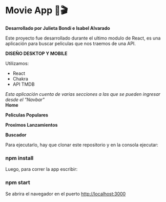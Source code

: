# Movie App 🍿🎬

**Desarrollado por Julieta Bondi e Isabel Alvarado**

Este proyecto fue desarrollado durante el ultimo modulo de React, es una aplicación para buscar peliculas que nos traemos de una API.

**DISEÑO DESKTOP Y MOBILE**    

Utilizamos:
- React
- Chakra
- API TMDB


*Esta aplicación cuenta de varias secciones a las que se pueden ingresar desde el "Navbar"*   
**Home**    

**Peliculas Populares**    

**Proximos Lanzamientos**    

**Buscador**    

Para ejecutarlo, hay que clonar este repositorio y en la consola ejecutar:

### npm install

Luego, para correr la app escribir:

### npm start

Se abrira el navegador en el puerto [http://localhost:3000](http://localhost:3000) 

<br>